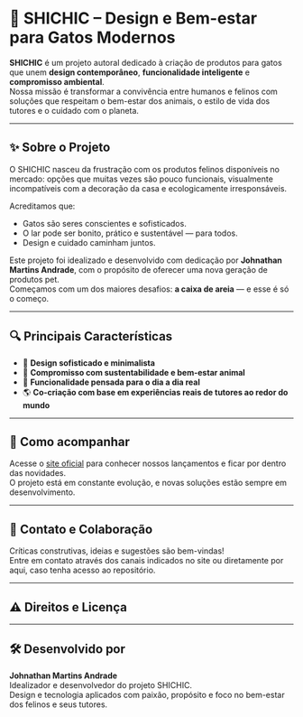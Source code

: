 # 🐾 SHICHIC – Design e Bem-estar para Gatos Modernos

**SHICHIC** é um projeto autoral dedicado à criação de produtos para gatos que unem **design contemporâneo**, **funcionalidade inteligente** e **compromisso ambiental**.  
Nossa missão é transformar a convivência entre humanos e felinos com soluções que respeitam o bem-estar dos animais, o estilo de vida dos tutores e o cuidado com o planeta.

---

## ✨ Sobre o Projeto

O SHICHIC nasceu da frustração com os produtos felinos disponíveis no mercado: opções que muitas vezes são pouco funcionais, visualmente incompatíveis com a decoração da casa e ecologicamente irresponsáveis.

Acreditamos que:
- Gatos são seres conscientes e sofisticados.
- O lar pode ser bonito, prático e sustentável — para todos.
- Design e cuidado caminham juntos.

Este projeto foi idealizado e desenvolvido com dedicação por **Johnathan Martins Andrade**, com o propósito de oferecer uma nova geração de produtos pet.  
Começamos com um dos maiores desafios: **a caixa de areia** — e esse é só o começo.

---

## 🔍 Principais Características

- 🖤 **Design sofisticado e minimalista**  
- 🌱 **Compromisso com sustentabilidade e bem-estar animal**  
- 🧠 **Funcionalidade pensada para o dia a dia real**  
- 🌎 **Co-criação com base em experiências reais de tutores ao redor do mundo**

---

## 🚀 Como acompanhar

Acesse o [site oficial](#) para conhecer nossos lançamentos e ficar por dentro das novidades.  
O projeto está em constante evolução, e novas soluções estão sempre em desenvolvimento.

---

## 🤝 Contato e Colaboração

Críticas construtivas, ideias e sugestões são bem-vindas!  
Entre em contato através dos canais indicados no site ou diretamente por aqui, caso tenha acesso ao repositório.

---

## ⚠️ Direitos e Licença


---

## 🛠 Desenvolvido por

**Johnathan Martins Andrade**  
Idealizador e desenvolvedor do projeto SHICHIC.  
Design e tecnologia aplicados com paixão, propósito e foco no bem-estar dos felinos e seus tutores.
